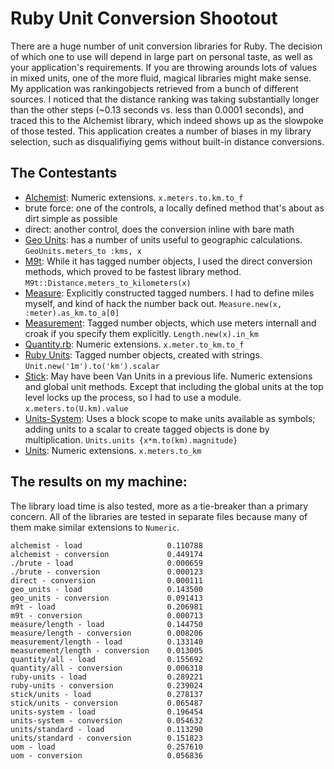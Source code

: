 # Ruby Unit Conversion Shootout

There are a huge number of unit conversion libraries for Ruby.  The decision of which one to use will depend in large part on personal taste, as well as your application's requirements.  If you are throwing arounds lots of values in mixed units, one of the more fluid, magical libraries might make sense.  
My application was rankingobjects retrieved from a bunch of different sources.  I noticed that the distance ranking was taking substantially longer than the other steps (~0.13 seconds vs. less than 0.0001 seconds), and traced this to the Alchemist library, which indeed shows up as the slowpoke of those tested.  This application creates a number of biases in my library selection, such as disqualifiying gems without built-in distance conversions.

## The Contestants

- [Alchemist](http://rubygems.org/gems/alchemist): Numeric extensions.  `x.meters.to.km.to_f`
- brute force: one of the controls, a locally defined method that's about as dirt simple as possible
- direct: another control, does the conversion inline with bare math
- [Geo Units](https://github.com/kristianmandrup/geo_units): has a number of units useful to geographic calculations.  `GeoUnits.meters_to :kms, x`
- [M9t](https://github.com/joeyates/m9t): While it has tagged number objects, I used the direct conversion methods, which proved to be fastest library method.  `M9t::Distance.meters_to_kilometers(x)`
- [Measure](http://rubygems.org/gems/measure): Explicitly constructed tagged numbers.  I had to define miles myself, and kind of hack the number back out.  `Measure.new(x, :meter).as_km.to_a[0]`
- [Measurement](https://github.com/jemmyw/measurement): Tagged number objects, which use meters internall and croak if you specify them explicitly.  `Length.new(x).in_km`
- [Quantity.rb](http://quantity.rubyforge.org/): Numeric extensions. `x.meter.to_km.to_f`
- [Ruby Units](https://github.com/olbrich/ruby-units): Tagged number objects, created with strings.  `Unit.new('1m').to('km').scalar`
- [Stick](http://stick.rubyforge.org/): May have been Van Units in a previous life.  Numeric extensions and global unit methods.  Except that including the global units at the top level locks up the process, so I had to use a module. `x.meters.to(U.km).value`
- [Units-System](https://github.com/jgoizueta/units-system): Uses a block scope to make units available as symbols; adding units to a scalar to create tagged objects is done by multiplication.  `Units.units {x*m.to(km).magnitude}`
- [Units](http://rubygems.org/gems/units): Numeric extensions.  `x.meters.to_km`

## The results on my machine:

The library load time is also tested, more as a tie-breaker than a primary concern.  All of the libraries are tested in separate files because many of them make similar extensions to `Numeric`.

    alchemist - load                   0.110788
    alchemist - conversion             0.449174
    ./brute - load                     0.000659
    ./brute - conversion               0.000123
    direct - conversion                0.000111
    geo_units - load                   0.143500
    geo_units - conversion             0.091413
    m9t - load                         0.206981
    m9t - conversion                   0.000713
    measure/length - load              0.144750
    measure/length - conversion        0.008206
    measurement/length - load          0.133140
    measurement/length - conversion    0.013005
    quantity/all - load                0.155692
    quantity/all - conversion          0.006318
    ruby-units - load                  0.289221
    ruby-units - conversion            0.239024
    stick/units - load                 0.278137
    stick/units - conversion           0.065487
    units-system - load                0.196454
    units-system - conversion          0.054632
    units/standard - load              0.113290
    units/standard - conversion        0.151823
    uom - load                         0.257610
    uom - conversion                   0.056836

